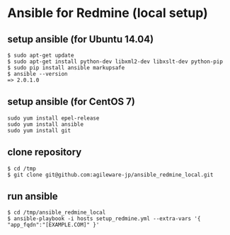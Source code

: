 # Ansible for Redmine (local setup)

## setup ansible (for Ubuntu 14.04)

```
$ sudo apt-get update
$ sudo apt-get install python-dev libxml2-dev libxslt-dev python-pip
$ sudo pip install ansible markupsafe
$ ansible --version
=> 2.0.1.0
```

## setup ansible (for CentOS 7)

```
sudo yum install epel-release
sudo yum install ansible
sudo yum install git
```

## clone repository

```
$ cd /tmp
$ git clone git@github.com:agileware-jp/ansible_redmine_local.git
```

## run ansible

```
$ cd /tmp/ansible_redmine_local
$ ansible-playbook -i hosts setup_redmine.yml --extra-vars '{ "app_fqdn":"[EXAMPLE.COM]" }'
```
